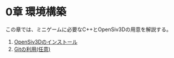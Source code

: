 # 0章 環境構築
この章では、ミニゲームに必要なC++とOpenSiv3Dの用意を解説する。

1. [OpenSiv3Dのインストール](./0/1)
2. [Gitの利用(任意)](./0/2)
